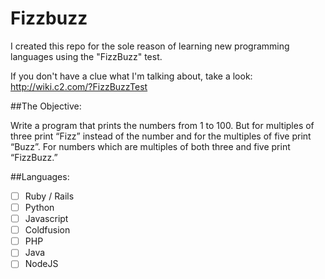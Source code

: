 # Fizzbuzz

I created this repo for the sole reason of learning new programming languages using the "FizzBuzz" test.

If you don't have a clue what I'm talking about, take a look: http://wiki.c2.com/?FizzBuzzTest

##The Objective:

Write a program that prints the numbers from 1 to 100. But for multiples of three print “Fizz” instead of the number and for the multiples of five print “Buzz”. For numbers which are multiples of both three and five print “FizzBuzz.”

##Languages:

- [ ] Ruby / Rails
- [ ] Python
- [ ] Javascript
- [ ] Coldfusion
- [ ] PHP
- [ ] Java
- [ ] NodeJS
